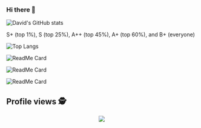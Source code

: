 ### Hi there 👋

![David's GitHub stats](https://github-readme-stats-sigma-five.vercel.app/api?username=munoztd0&show_icons=true&theme=radical)

S+ (top 1%), S (top 25%), A++ (top 45%), A+ (top 60%), and B+ (everyone)


![Top Langs](https://github-readme-stats-sigma-five.vercel.app/api/top-langs/?username=munoztd0&show_icons=true&theme=radical&hide=MATLAB,html,tex,css,scss,less)


![ReadMe Card](https://github-readme-stats-sigma-five.vercel.app/api/pin/?username=munoztd0&repo=DBMS&theme=dracula)

![ReadMe Card](https://github-readme-stats-sigma-five.vercel.app/api/pin/?username=CCS-Lab&repo=hBayesDM&theme=dracula)

![ReadMe Card](https://github-readme-stats-sigma-five.vercel.app/api/pin/?username=munoztd0&repo=shiny-usage-monitor&theme=dracula)


 ## Profile views :detective: <br>
 <p align="center"> 
   <img alingn="center" src="https://profile-counter.glitch.me/munoztd0/count.svg" />
 </p>

